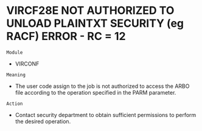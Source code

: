 # VIRCF28E NOT AUTHORIZED TO UNLOAD PLAINTXT SECURITY (eg RACF) ERROR - RC = 12

`Module`
- VIRCONF

`Meaning`
- The user code assign to the job is not authorized to access the ARBO file according to the operation specified in the PARM parameter.

`Action`
- Contact security department to obtain sufficient permissions to perform the desired operation.
